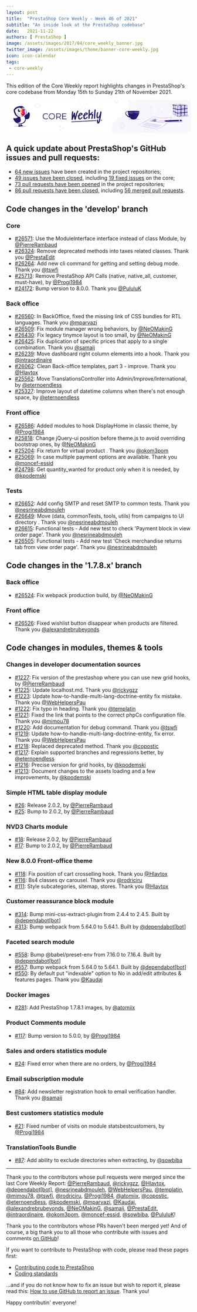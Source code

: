 ```yaml
---
layout: post
title:  "PrestaShop Core Weekly - Week 46 of 2021"
subtitle: "An inside look at the PrestaShop codebase"
date:   2021-11-22
authors: [ PrestaShop ]
image: /assets/images/2017/04/core_weekly_banner.jpg
twitter_image: /assets/images/theme/banner-core-weekly.jpg
icon: icon-calendar
tags:
 - core-weekly
---
```


This edition of the Core Weekly report highlights changes in PrestaShop's core codebase from Monday 15th to Sunday 21th of November 2021.

![Core Weekly banner](/assets/images/2018/12/banner-core-weekly.jpg)


## A quick update about PrestaShop's GitHub issues and pull requests:

- [64 new issues](https://github.com/search?q=org%3APrestaShop+is%3Apublic++-repo%3Aprestashop%2Fprestashop.github.io++is%3Aissue+created%3A2021-11-15..2021-11-21) have been created in the project repositories;
- [49 issues have been closed](https://github.com/search?q=org%3APrestaShop+is%3Apublic++-repo%3Aprestashop%2Fprestashop.github.io++is%3Aissue+closed%3A2021-11-15..2021-11-21), including [19 fixed issues](https://github.com/search?q=org%3APrestaShop+is%3Apublic++-repo%3Aprestashop%2Fprestashop.github.io++is%3Aissue+label%3Afixed+closed%3A2021-11-15..2021-11-21) on the core;
- [73 pull requests have been opened](https://github.com/search?q=org%3APrestaShop+is%3Apublic++-repo%3Aprestashop%2Fprestashop.github.io++is%3Apr+created%3A2021-11-15..2021-11-21) in the project repositories;
- [86 pull requests have been closed](https://github.com/search?q=org%3APrestaShop+is%3Apublic++-repo%3Aprestashop%2Fprestashop.github.io++is%3Apr+closed%3A2021-11-15..2021-11-21), including [56 merged pull requests](https://github.com/search?q=org%3APrestaShop+is%3Apublic++-repo%3Aprestashop%2Fprestashop.github.io++is%3Apr+merged%3A2021-11-15..2021-11-21).
        


## Code changes in the 'develop' branch


### Core
* [#26571](https://github.com/PrestaShop/PrestaShop/pull/26571): Use the ModuleInterface interface instead of class Module, by [@PierreRambaud](https://github.com/PierreRambaud)
* [#26324](https://github.com/PrestaShop/PrestaShop/pull/26324): Remove deprecated methods into taxes related classes. Thank you [@PrestaEdit](https://github.com/PrestaEdit)
* [#26264](https://github.com/PrestaShop/PrestaShop/pull/26264): Add new cli command for getting and setting debug mode. Thank you [@tswfi](https://github.com/tswfi)
* [#25713](https://github.com/PrestaShop/PrestaShop/pull/25713): Remove PrestaShop API Calls (native, native_all, customer, must-have), by [@Progi1984](https://github.com/Progi1984)
* [#24172](https://github.com/PrestaShop/PrestaShop/pull/24172): Bump version to 8.0.0. Thank you [@PululuK](https://github.com/PululuK)


### Back office
* [#26560](https://github.com/PrestaShop/PrestaShop/pull/26560): In BackOffice, fixed the missing link of CSS bundles for RTL languages. Thank you [@mparvazi](https://github.com/mparvazi)
* [#26509](https://github.com/PrestaShop/PrestaShop/pull/26509): Fix module manager wrong behaviors, by [@NeOMakinG](https://github.com/NeOMakinG)
* [#26430](https://github.com/PrestaShop/PrestaShop/pull/26430): Fix legacy tinymce layout is too small, by [@NeOMakinG](https://github.com/NeOMakinG)
* [#26425](https://github.com/PrestaShop/PrestaShop/pull/26425): Fix duplication of specific prices that apply to a single combination. Thank you [@samaij](https://github.com/samaij)
* [#26239](https://github.com/PrestaShop/PrestaShop/pull/26239): Move dashboard right column elements into a hook. Thank you [@intraordinaire](https://github.com/intraordinaire)
* [#26062](https://github.com/PrestaShop/PrestaShop/pull/26062): Clean Back-office templates, part 3 - improve. Thank you [@Hlavtox](https://github.com/Hlavtox)
* [#25562](https://github.com/PrestaShop/PrestaShop/pull/25562): Move TranslationsController into Admin/Improve/International, by [@eternoendless](https://github.com/eternoendless)
* [#25327](https://github.com/PrestaShop/PrestaShop/pull/25327): Improve layout of datetime columns when there's not enough space, by [@eternoendless](https://github.com/eternoendless)


### Front office
* [#26586](https://github.com/PrestaShop/PrestaShop/pull/26586): Added modules to hook DisplayHome in classic theme, by [@Progi1984](https://github.com/Progi1984)
* [#25818](https://github.com/PrestaShop/PrestaShop/pull/25818): Change jQuery-ui position before theme.js to avoid overriding bootstrap ones, by [@NeOMakinG](https://github.com/NeOMakinG)
* [#25204](https://github.com/PrestaShop/PrestaShop/pull/25204): Fix return for virtual product . Thank you [@okom3pom](https://github.com/okom3pom)
* [#25069](https://github.com/PrestaShop/PrestaShop/pull/25069): In case multiple payment options are available. Thank you [@moncef-essid](https://github.com/moncef-essid)
* [#24798](https://github.com/PrestaShop/PrestaShop/pull/24798): Get quantity_wanted for product only when it is needed, by [@kpodemski](https://github.com/kpodemski)


### Tests
* [#26652](https://github.com/PrestaShop/PrestaShop/pull/26652): Add config SMTP and reset SMTP to common tests. Thank you [@nesrineabdmouleh](https://github.com/nesrineabdmouleh)
* [#26649](https://github.com/PrestaShop/PrestaShop/pull/26649): Move (data, commonTests, tools, utils) from campaigns to UI directory . Thank you [@nesrineabdmouleh](https://github.com/nesrineabdmouleh)
* [#26615](https://github.com/PrestaShop/PrestaShop/pull/26615): Functional tests - Add new test to check 'Payment block in view order page'. Thank you [@nesrineabdmouleh](https://github.com/nesrineabdmouleh)
* [#26505](https://github.com/PrestaShop/PrestaShop/pull/26505): Functional tests - Add new test 'Check merchandise returns tab from view order page'. Thank you [@nesrineabdmouleh](https://github.com/nesrineabdmouleh)


## Code changes in the '1.7.8.x' branch


### Back office
* [#26524](https://github.com/PrestaShop/PrestaShop/pull/26524): Fix webpack production build, by [@NeOMakinG](https://github.com/NeOMakinG)


### Front office
* [#26526](https://github.com/PrestaShop/PrestaShop/pull/26526): Fixed wishlist button disappear when products are filtered. Thank you [@alexandrebrubeyonds](https://github.com/alexandrebrubeyonds)


## Code changes in modules, themes & tools


### Changes in developer documentation sources
* [#1227](https://github.com/PrestaShop/docs/pull/1227): Fix version of the prestashop where you can use new grid hooks, by [@PierreRambaud](https://github.com/PierreRambaud)
* [#1225](https://github.com/PrestaShop/docs/pull/1225): Update localhost.md. Thank you [@rickygzz](https://github.com/rickygzz)
* [#1223](https://github.com/PrestaShop/docs/pull/1223): Update how-to-handle-multi-lang-doctrine-entity fix mistake. Thank you [@WebHelpersPau](https://github.com/WebHelpersPau)
* [#1222](https://github.com/PrestaShop/docs/pull/1222): Fix typo in heading. Thank you [@templatin](https://github.com/templatin)
* [#1221](https://github.com/PrestaShop/docs/pull/1221): Fixed the link that points to the correct phpCs configuration file. Thank you [@mimou78](https://github.com/mimou78)
* [#1220](https://github.com/PrestaShop/docs/pull/1220): Add documentation for debug command. Thank you [@tswfi](https://github.com/tswfi)
* [#1219](https://github.com/PrestaShop/docs/pull/1219): Update how-to-handle-multi-lang-doctrine-entity, fix error. Thank you [@WebHelpersPau](https://github.com/WebHelpersPau)
* [#1218](https://github.com/PrestaShop/docs/pull/1218): Replaced deprecated method. Thank you [@copostic](https://github.com/copostic)
* [#1217](https://github.com/PrestaShop/docs/pull/1217): Explain supported branches and regressions better, by [@eternoendless](https://github.com/eternoendless)
* [#1216](https://github.com/PrestaShop/docs/pull/1216): Precise version for grid hooks, by [@kpodemski](https://github.com/kpodemski)
* [#1213](https://github.com/PrestaShop/docs/pull/1213): Document changes to the assets loading and a few improvements, by [@kpodemski](https://github.com/kpodemski)


### Simple HTML table display module
* [#26](https://github.com/PrestaShop/gridhtml/pull/26): Release 2.0.2, by [@PierreRambaud](https://github.com/PierreRambaud)
* [#25](https://github.com/PrestaShop/gridhtml/pull/25): Bump to  2.0.2, by [@PierreRambaud](https://github.com/PierreRambaud)


### NVD3 Charts module
* [#18](https://github.com/PrestaShop/graphnvd3/pull/18): Release 2.0.2, by [@PierreRambaud](https://github.com/PierreRambaud)
* [#17](https://github.com/PrestaShop/graphnvd3/pull/17): Bump to 2.0.2, by [@PierreRambaud](https://github.com/PierreRambaud)


### New 8.0.0 Front-office theme
* [#118](https://github.com/PrestaShop/theme-refacto/pull/118): Fix position of cart crosselling hook. Thank you [@Hlavtox](https://github.com/Hlavtox)
* [#116](https://github.com/PrestaShop/theme-refacto/pull/116): Bs4 classes qv carousel. Thank you [@rodriciru](https://github.com/rodriciru)
* [#111](https://github.com/PrestaShop/theme-refacto/pull/111): Style subcategories, sitemap, stores. Thank you [@Hlavtox](https://github.com/Hlavtox)


### Customer reassurance block module
* [#314](https://github.com/PrestaShop/blockreassurance/pull/314): Bump mini-css-extract-plugin from 2.4.4 to 2.4.5. Built by [@dependabot[bot]](https://github.com/apps/dependabot)
* [#313](https://github.com/PrestaShop/blockreassurance/pull/313): Bump webpack from 5.64.0 to 5.64.1. Built by [@dependabot[bot]](https://github.com/apps/dependabot)


### Faceted search module
* [#558](https://github.com/PrestaShop/ps_facetedsearch/pull/558): Bump @babel/preset-env from 7.16.0 to 7.16.4. Built by [@dependabot[bot]](https://github.com/apps/dependabot)
* [#557](https://github.com/PrestaShop/ps_facetedsearch/pull/557): Bump webpack from 5.64.0 to 5.64.1. Built by [@dependabot[bot]](https://github.com/apps/dependabot)
* [#550](https://github.com/PrestaShop/ps_facetedsearch/pull/550): By default put "indexable" option to No in add/edit attributes & features pages. Thank you [@Kaudaj](https://github.com/Kaudaj)


### Docker images
* [#281](https://github.com/PrestaShop/docker/pull/281): Add PrestaShop 1.7.8.1 images, by [@atomiix](https://github.com/atomiix)


### Product Comments module
* [#117](https://github.com/PrestaShop/productcomments/pull/117): Bump version to 5.0.0, by [@Progi1984](https://github.com/Progi1984)


### Sales and orders statistics module
* [#24](https://github.com/PrestaShop/statssales/pull/24): Fixed error when there are no orders, by [@Progi1984](https://github.com/Progi1984)


### Email subscription module
* [#84](https://github.com/PrestaShop/ps_emailsubscription/pull/84): Add newsletter registration hook to email verification handler. Thank you [@samaij](https://github.com/samaij)


### Best customers statistics module
* [#21](https://github.com/PrestaShop/statsbestcustomers/pull/21): Fixed number of visits on module statsbestcustomers, by [@Progi1984](https://github.com/Progi1984)


### TranslationTools Bundle
* [#87](https://github.com/PrestaShop/TranslationToolsBundle/pull/87): Add ability to exclude directories when extracting, by [@sowbiba](https://github.com/sowbiba)


<hr />

Thank you to the contributors whose pull requests were merged since the last Core Weekly Report: [@PierreRambaud](https://github.com/PierreRambaud), [@rickygzz](https://github.com/rickygzz), [@Hlavtox](https://github.com/Hlavtox), [@dependabot[bot]](https://github.com/apps/dependabot), [@nesrineabdmouleh](https://github.com/nesrineabdmouleh), [@WebHelpersPau](https://github.com/WebHelpersPau), [@templatin](https://github.com/templatin), [@mimou78](https://github.com/mimou78), [@tswfi](https://github.com/tswfi), [@rodriciru](https://github.com/rodriciru), [@Progi1984](https://github.com/Progi1984), [@atomiix](https://github.com/atomiix), [@copostic](https://github.com/copostic), [@eternoendless](https://github.com/eternoendless), [@kpodemski](https://github.com/kpodemski), [@mparvazi](https://github.com/mparvazi), [@Kaudaj](https://github.com/Kaudaj), [@alexandrebrubeyonds](https://github.com/alexandrebrubeyonds), [@NeOMakinG](https://github.com/NeOMakinG), [@samaij](https://github.com/samaij), [@PrestaEdit](https://github.com/PrestaEdit), [@intraordinaire](https://github.com/intraordinaire), [@okom3pom](https://github.com/okom3pom), [@moncef-essid](https://github.com/moncef-essid), [@sowbiba](https://github.com/sowbiba), [@PululuK](https://github.com/PululuK)!

Thank you to the contributors whose PRs haven't been merged yet! And of course, a big thank you to all those who contribute with issues and comments [on GitHub](https://github.com/PrestaShop/PrestaShop)!

If you want to contribute to PrestaShop with code, please read these pages first:

 * [Contributing code to PrestaShop](https://devdocs.prestashop.com/1.7/contribute/contribution-guidelines/)
 * [Coding standards](https://devdocs.prestashop.com/1.7/development/coding-standards/)

...and if you do not know how to fix an issue but wish to report it, please read this: [How to use GitHub to report an issue](https://devdocs.prestashop.com/1.7/contribute/contribute-reporting-issues/). Thank you!

Happy contributin' everyone!

